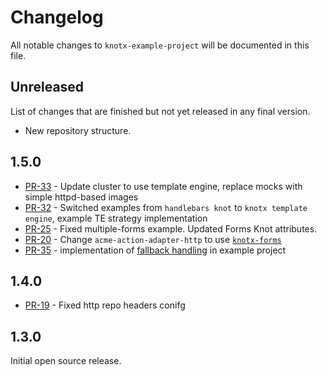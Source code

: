 # Changelog
All notable changes to `knotx-example-project` will be documented in this file.

## Unreleased
List of changes that are finished but not yet released in any final version.
- New repository structure.

## 1.5.0
- [PR-33](https://github.com/Knotx/knotx-example-project/pull/33) - Update cluster to use template engine, replace mocks with simple httpd-based images
- [PR-32](https://github.com/Knotx/knotx-example-project/pull/32) - Switched examples from `handlebars knot` to `knotx template engine`, example TE strategy implementation
- [PR-25](https://github.com/Knotx/knotx-example-project/pull/25) - Fixed multiple-forms example. Updated Forms Knot attributes.
- [PR-20](https://github.com/Knotx/knotx-example-project/pull/20) - Change `acme-action-adapter-http` to use [`knotx-forms`](https://github.com/Knotx/knotx-forms)
- [PR-35](https://github.com/Knotx/knotx-example-project/pull/35) - implementation of [fallback handling](https://github.com/Cognifide/knotx/issues/466) in example project

## 1.4.0
- [PR-19](https://github.com/Knotx/knotx-example-project/pull/19) - Fixed http repo headers conifg

## 1.3.0
Initial open source release.
